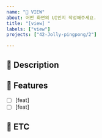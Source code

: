 ```yaml
---
name: "🎨 VIEW"
about: 어떤 화면의 UI인지 작성해주세요.
title: "[view] "
labels: ["view"]
projects: ["42-Jolly-pingpong/2"]

---
```


## 📢 Description
<!--
해당 view(문제를 해결할 수 있는 구체적인 화면)을 잘 설명해주세요
이 UI가 필요한 이유를 개발자에게 잘 알려주세요
-->


## 🧩 Features
<!--
화면에서 어떤 기능이 있는지 적어주세요
플랫폼별로 화면이 다르겠지만 기능은 같이 쓰는게 많을거라고 예상해요. 가끔은 플랫폼에만 존재하는 기능도 있을거에요
-->
- [ ] [feat]
- [ ] [feat]

## 🐣 ETC
<!--
기타사항, 특이사항을 알려주세요
-->
